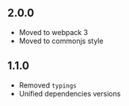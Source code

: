 ## 2.0.0
* Moved to webpack 3
* Moved to commonjs style


## 1.1.0
* Removed `typings`
* Unified dependencies versions

